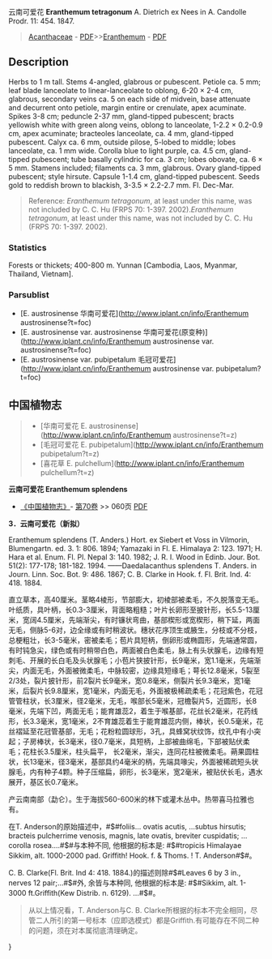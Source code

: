 云南可爱花 **Eranthemum tetragonum** A. Dietrich ex Nees in A. Candolle Prodr. 11: 454. 1847.

> [Acanthaceae](Acanthaceae-爵床科.md) - [PDF](http://www.iplant.cn/foc/pdf/Acanthaceae.pdf)>>[Eranthemum](http://www.iplant.cn/info/Eranthemum?t=foc) - [PDF](http://www.iplant.cn/foc/pdf/Eranthemum.pdf)

## Description

Herbs to 1 m tall. Stems 4-angled, glabrous or pubescent. Petiole ca. 5 mm; leaf blade lanceolate to linear-lanceolate to oblong, 6-20 × 2-4 cm, glabrous, secondary veins ca. 5 on each side of midvein, base attenuate and decurrent onto petiole, margin entire or crenulate, apex acuminate. Spikes 3-8 cm; peduncle 2-37 mm, gland-tipped pubescent; bracts yellowish white with green along veins, oblong to lanceolate, 1-2.2 × 0.2-0.9 cm, apex acuminate; bracteoles lanceolate, ca. 4 mm, gland-tipped pubescent. Calyx ca. 6 mm, outside pilose, 5-lobed to middle; lobes lanceolate, ca. 1 mm wide. Corolla blue to light purple, ca. 4.5 cm, gland-tipped pubescent; tube basally cylindric for ca. 3 cm; lobes obovate, ca. 6 × 5 mm. Stamens included; filaments ca. 3 mm, glabrous. Ovary gland-tipped pubescent; style hirsute. Capsule 1-1.4 cm, gland-tipped pubescent. Seeds gold to reddish brown to blackish, 3-3.5 × 2.2-2.7 mm. Fl. Dec-Mar.

> Reference: 
>*Eranthemum tetragonum*, at least under this name, was not included by C. C. Hu (FRPS 70: 1-397. 2002).*Eranthemum tetragonum*, at least under this name, was not included by C. C. Hu (FRPS 70: 1-397. 2002).

### Statistics
Forests or thickets; 400-800 m. Yunnan [Cambodia, Laos, Myanmar, Thailand, Vietnam].

### Parsublist

* [E.  austrosinense  华南可爱花](http://www.iplant.cn/info/Eranthemum austrosinense?t=foc)
* [E.  austrosinense var. austrosinense  华南可爱花(原变种)](http://www.iplant.cn/info/Eranthemum austrosinense var. austrosinense?t=foc)
* [E.  austrosinense var. pubipetalum  毛冠可爱花](http://www.iplant.cn/info/Eranthemum austrosinense var. pubipetalum?t=foc)

## 中国植物志

> * [华南可爱花  E.  austrosinense](http://www.iplant.cn/info/Eranthemum austrosinense?t=z)
> * [毛冠可爱花  E.  pubipetalum](http://www.iplant.cn/info/Eranthemum pubipetalum?t=z)
> * [喜花草  E.  pulchellum](http://www.iplant.cn/info/Eranthemum pulchellum?t=z)

**云南可爱花 Eranthemum splendens**

* [《中国植物志》](http://www.iplant.cn/frps)- [第70卷](http://www.iplant.cn/frps/vol/70) >> 060页 [PDF](http://www.iplant.cn/frps/pdf/70/060.PDF)

**3．云南可爱花（新拟）**

Eranthemum splendens (T. Anders.) Hort. ex Siebert et Voss in Vilmorin, Blumengartn. ed. 3. 1: 806. 1894; Yamazaki in Fl. E. Himalaya 2: 123. 1971; H. Hara et al. Enum. Fl. Pl. Nepal 3: 140. 1982; J. R. I. Wood in Edinb. Jour. Bot. 51(2): 177-178; 181-182. 1994. ——Daedalacanthus splendens T. Anders. in Journ. Linn. Soc. Bot. 9: 486. 1867; C. B. Clarke in Hook. f. Fl. Brit. Ind. 4: 418. 1884.

直立草本，高40厘米。茎略4棱形，节部膨大，初棱部被柔毛，不久脱落变无毛。叶纸质，具叶柄，长0.3-3厘米，背面略粗糙；叶片长卵形至披针形，长5.5-13厘米，宽阔4.5厘米，先端渐尖，有时镰状弯曲，基部楔形或宽楔形，稍下延，两面无毛，侧脉5-6对，边全缘或有时稍波状。穗状花序顶生或腋生，分枝或不分枝，总梗粗壮，长3-5毫米，密被柔毛；苞片具短柄，倒卵形或椭圆形，先端通常圆，有时钝急尖，绿色或有时稍带白色，两面被白色柔毛，脉上有头状腺毛，边缘有短刺毛、开展的长白毛及头状腺毛；小苞片狭披针形，长9毫米，宽1.1毫米，先端渐尖，内面无毛，外面被微柔毛，中脉较密，边缘具短缘毛；萼长12.8毫米，5裂至2/3处，裂片披针形，前2裂片长9毫米，宽0.8毫米，侧裂片长9.3毫米，宽1毫米，后裂片长9.8厘米，宽1毫米，内面无毛，外面被极稀疏柔毛；花冠紫色，花冠管管柱状，长3厘米，径2毫米，无毛，喉部长5毫米，冠檐裂片5，近圆形，长8毫米，先端下凹，两面无毛；能育雄蕊2，着生于喉基部，花丝长2毫米，花药线形，长3.3毫米，宽1毫米，2不育雄蕊着生于能育雄蕊内侧，棒状，长0.5毫米，花丝褶延至花冠管基部，无毛；花粉粒圆球形，3孔，具蜂窝状纹饰，纹孔中有小突起；子房棒状，长3毫米，径0.7毫米，具短柄，上部被曲绵毛，下部被贴伏柔毛；花柱长3.5厘米，柱头扁平， 长2毫米，渐尖，连同花柱被微柔毛。蒴果圆柱状，长13毫米，径3毫米，基部具约4毫米的柄，先端具喙尖，外面被稀疏短头状腺毛，内有种子4颗。种子压缩扁，卵形，长3毫米，宽2毫米，被贴伏长毛，遇水展开，基区长0.7毫米。

产云南南部（勐仑）。生于海拔560-600米的林下或灌木丛中。热带喜马拉雅也有。

在T. Anderson的原始描述中，#$#foliis... ovatis acutis, …subtus hirsutis; bracteis pulcherrime venosis, magnis, late ovatis, breviter cuspidatis; …corolla rosea.…#$#与本种不同, 他根据的标本是: #$#tropicis Himalayae Sikkim, alt. 1000-2000 pad. Griffith! Hook. f. & Thoms. ! T. Anderson#$#。

C. B. Clarke(Fl. Brit. Ind 4: 418. 1884.)的描述则除#$#Leaves 6 by 3 in., nerves 12 pair;…#$#外, 余皆与本种同, 他根据的标本是: #$#Sikkim, alt. 1-3000 ft.Griffith(Kew Distrib. n. 6129). …#$#。

> 从以上情况看，T. Anderson与C. B. Clarke所根据的标本不完全相同，尽管二人所引的第一号标本（应即选模式）都是Griffith.有可能存在不同二种的问题，须在对本属彻底清理确定。

}